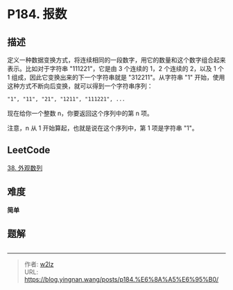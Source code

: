 # P184. 报数


<!--more-->

## 描述

定义一种数据变换方式，将连续相同的一段数字，用它的数量和这个数字组合起来表示。比如对于字符串 "111221"，它是由 3 个连续的 1，2 个连续的 2，以及 1 个 1 组成，因此它变换出来的下一个字符串就是 "312211"。从字符串 "1" 开始，使用这种方式不断向后变换，就可以得到一个字符串序列：

```markdown
"1", "11", "21", "1211", "111221", ...
```

现在给你一个整数 n，你要返回这个序列中的第 n 项。

注意，n 从 1 开始算起，也就是说在这个序列中，第 1 项是字符串 "1"。

## LeetCode

[38. 外观数列](https://leetcode.cn/problems/count-and-say/description/)

## 难度

**简单**

## 题解

```java

```


---

> 作者: [w2lz](https://github.com/w2lz)  
> URL: https://blog.yingnan.wang/posts/p184.%E6%8A%A5%E6%95%B0/  

